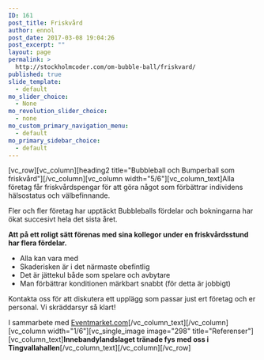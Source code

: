 ```yaml
---
ID: 161
post_title: Friskvård
author: ennol
post_date: 2017-03-08 19:04:26
post_excerpt: ""
layout: page
permalink: >
  http://stockholmcoder.com/om-bubble-ball/friskvard/
published: true
slide_template:
  - default
mo_slider_choice:
  - None
mo_revolution_slider_choice:
  - none
mo_custom_primary_navigation_menu:
  - default
mo_primary_sidebar_choice:
  - default
---
```

[vc_row][vc_column][heading2 title="Bubbleball och Bumperball som friskvård"][/vc_column][vc_column width="5/6"][vc_column_text]Alla företag får friskvårdspengar för att göra något som förbättrar individens hälsostatus och välbefinnande.

Fler och fler företag har upptäckt Bubbleballs fördelar och bokningarna har ökat succesivt hela det sista året.

<strong>Att på ett roligt sätt förenas med sina kollegor under en friskvårdsstund har flera fördelar.</strong>
<ul>
 	<li>Alla kan vara med</li>
 	<li>Skaderisken är i det närmaste obefintlig</li>
 	<li>Det är jättekul både som spelare och avbytare</li>
 	<li>Man förbättrar konditionen märkbart snabbt (för detta är jobbigt)</li>
</ul>
Kontakta oss för att diskutera ett upplägg som passar just ert företag och er personal. Vi skräddarsyr så klart!

I sammarbete med <a href="http://www.eventmarket.se/aktiviteter_stockholm">Eventmarket.com</a>[/vc_column_text][/vc_column][vc_column width="1/6"][vc_single_image image="298" title="Referenser"][vc_column_text]<strong>Innebandylandslaget tränade fys med oss i Tingvallahallen</strong>[/vc_column_text][/vc_column][/vc_row]